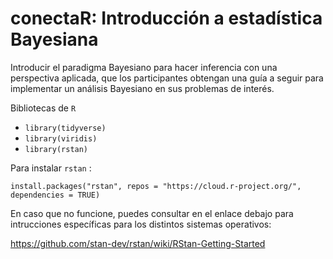 # conectaR: Introducción a estadística Bayesiana

Introducir el paradigma Bayesiano para hacer inferencia con una perspectiva aplicada, que los participantes obtengan una guía a seguir para implementar un análisis Bayesiano en sus problemas de interés.

Bibliotecas de `R`

- `library(tidyverse)`
- `library(viridis)`
- `library(rstan)`

Para instalar `rstan` : 

`install.packages("rstan", repos = "https://cloud.r-project.org/", dependencies = TRUE)`

En caso que no funcione, puedes consultar en el enlace debajo para intrucciones específicas para los distintos sistemas operativos: 

<https://github.com/stan-dev/rstan/wiki/RStan-Getting-Started>

